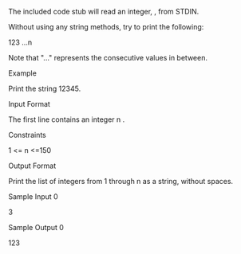 The included code stub will read an integer, , from STDIN.

Without using any string methods, try to print the following:

123 ...n


Note that "..." represents the consecutive values in between.

Example

Print the string 12345.

Input Format

The first line contains an integer n .

Constraints

1 <= n <=150


Output Format

Print the list of integers from 1 through n as a string, without spaces.

Sample Input 0

3

Sample Output 0


123
